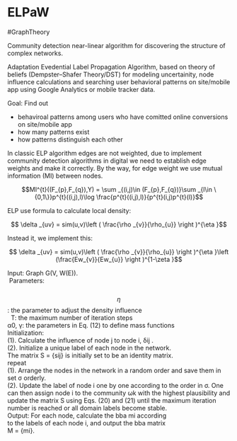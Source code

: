 # ELPaW

#GraphTheory

Community detection near-linear algorithm for discovering the structure of complex networks.

Adaptation Evedential Label Propagation Algorithm, based on theory of beliefs (Dempster–Shafer
Theory/DST) for modeling uncertainity, node influence calculations and searching user behavioral patterns on site/mobile app using Google Analytics or mobile tracker data.

Goal: Find out 
- behaviroal patterns among users who have comitted online conversions on site/mobile app
- how many patterns exist
- how patterns distinguish each other

In classic ELP algorithm edges are not weighted, due to implement community detection algorithms in digital we need to establish edge weights and make it correctly.
By the way, for edge weight we use mutual information (MI) between nodes.

$$MI^{t}((F_{p},F_{q}),Y) = \sum _{(i,j)\in (F_{p},F_{q})}\sum _{l\in \{0,1\}}p^{t}((i,j),l)\log \frac{p^{t}((i,j),l)}{p^{t}(i,j)p^{t}(l)}$$

ELP use formula to calculate local density:

$$ \delta _{uv} = sim(u,v)\left ( \frac{\rho _{v}}{\rho_{u}} \right )^{\eta }$$

Instead it, we implement this:

$$ \delta _{uv} = sim(u,v)\left ( \frac{\rho _{v}}{\rho_{u}} \right )^{\eta }\left (\frac{Ew_{v}}{Ew_{u}} \right )^{1-\zeta }$$

Input: Graph G(V, W(E)).<br />
&nbsp;Parameters:<br />
&nbsp;&nbsp;$$\eta $$: the parameter to adjust the density influence <br />
&nbsp;&nbsp;T: the maximum number of iteration steps <br />
α0, γ: the parameters in Eq. (12) to define mass functions <br />
Initialization: <br />
(1). Calculate the influence of node j to node i, δij .<br />
(2). Initialize a unique label of each node in the network. <br />
The matrix S = {sij} is initially set to be an identity matrix. <br />
repeat <br />
(1). Arrange the nodes in the network in a random order and save them in set σ orderly. <br />
(2). Update the label of node i one by one according to the order in σ. One can then assign node i to the community
ωk with the highest plausibility and update the matrix S using Eqs. (20) and (21) until the maximum iteration number is reached or all
domain labels become stable. <br />
Output: For each node, calculate the bba mi according <br />
to the labels of each node i, and output the bba matrix <br />
M = {mi}.




